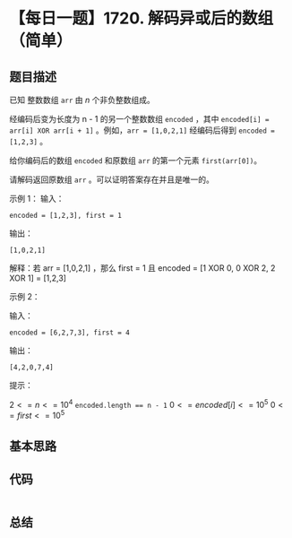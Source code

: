 # 【每日一题】1720. 解码异或后的数组（简单）

## 题目描述

已知 整数数组 ```arr``` 由 $n$ 个非负整数组成。

经编码后变为长度为 n - 1 的另一个整数数组 ```encoded``` ，其中 ```encoded[i] = arr[i] XOR arr[i + 1]``` 。例如，```arr = [1,0,2,1]``` 经编码后得到 ```encoded = [1,2,3]``` 。

给你编码后的数组 ```encoded``` 和原数组 ```arr``` 的第一个元素 ```first(arr[0])```。

请解码返回原数组 ```arr``` 。可以证明答案存在并且是唯一的。

示例 1：
输入：
```
encoded = [1,2,3], first = 1
```
输出：
```
[1,0,2,1]
```
解释：若 arr = [1,0,2,1] ，那么 first = 1 且 encoded = [1 XOR 0, 0 XOR 2, 2 XOR 1] = [1,2,3]

示例 2：

输入：
```
encoded = [6,2,7,3], first = 4
```
输出：
```
[4,2,0,7,4]
``` 

提示：

$2 <= n <= 10^4$
```encoded.length == n - 1```
$0 <= encoded[i] <= 10^5$
$0 <= first <= 10^5$

## 基本思路

## 代码

```cpp

```

## 总结

